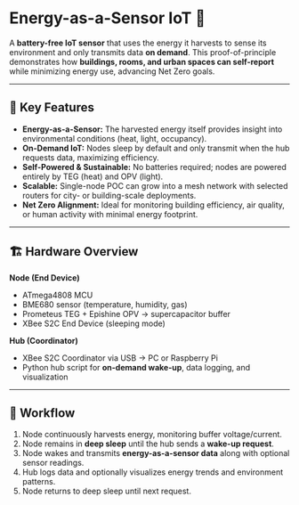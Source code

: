 # Energy-as-a-Sensor IoT 🌱

A **battery-free IoT sensor** that uses the energy it harvests to sense its environment and only transmits data **on demand**. This proof-of-principle demonstrates how **buildings, rooms, and urban spaces can self-report** while minimizing energy use, advancing Net Zero goals.

---

## 🌟 Key Features

- **Energy-as-a-Sensor:** The harvested energy itself provides insight into environmental conditions (heat, light, occupancy).  
- **On-Demand IoT:** Nodes sleep by default and only transmit when the hub requests data, maximizing efficiency.  
- **Self-Powered & Sustainable:** No batteries required; nodes are powered entirely by TEG (heat) and OPV (light).  
- **Scalable:** Single-node POC can grow into a mesh network with selected routers for city- or building-scale deployments.  
- **Net Zero Alignment:** Ideal for monitoring building efficiency, air quality, or human activity with minimal energy footprint.

---

## 🏗️ Hardware Overview

**Node (End Device)**  
- ATmega4808 MCU  
- BME680 sensor (temperature, humidity, gas)  
- Prometeus TEG + Epishine OPV → supercapacitor buffer  
- XBee S2C End Device (sleeping mode)

**Hub (Coordinator)**  
- XBee S2C Coordinator via USB → PC or Raspberry Pi  
- Python hub script for **on-demand wake-up**, data logging, and visualization

---

## 🔄 Workflow

1. Node continuously harvests energy, monitoring buffer voltage/current.  
2. Node remains in **deep sleep** until the hub sends a **wake-up request**.  
3. Node wakes and transmits **energy-as-a-sensor data** along with optional sensor readings.  
4. Hub logs data and optionally visualizes energy trends and environment patterns.  
5. Node returns to deep sleep until next request.
